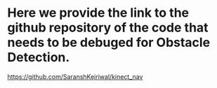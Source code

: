 # Here we provide the link to the github repository of the code that needs to be debuged for Obstacle Detection.

https://github.com/SaranshKejriwal/kinect_nav
